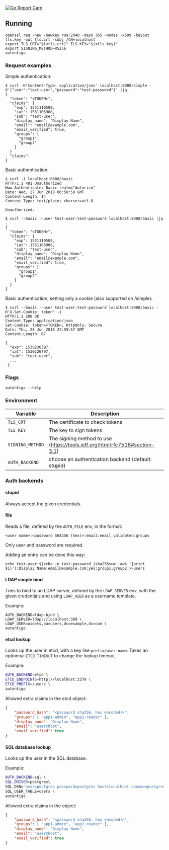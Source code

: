 [![Go Report Card](https://goreportcard.com/badge/github.com/isi-nc/autentigo)](https://goreportcard.com/report/github.com/isi-nc/autentigo)

## Running

```
openssl req -new -newkey rsa:2048 -days 365 -nodes -x509 -keyout tls.key -out tls.crt -subj /CN=localhost
export TLS_CRT="$(<tls.crt)" TLS_KEY="$(<tls.key)"
export SIGNING_METHOD=RS256
autentigo
```

### Request examples

Simple authentication:
```
$ curl -H'Content-Type: application/json' localhost:8080/simple -d'{"user":"test-user","password":"test-password"}' |jq .
{
  "token": "<TOKEN>",
  "claims": {
    "exp": 1531110508,
    "iat": 1531106908,
    "sub": "test-user",
    "display_name": "Display Name",
    "email": "email@example.com",
    "email_verified": true,
    "groups": [
      "group1",
      "group2"
    ]
  }
  "claims":
}
```

Basic authentication:
```
$ curl -i localhost:8080/basic
HTTP/1.1 401 Unauthorized
Www-Authenticate: Basic realm="Autorizo"
Date: Wed, 27 Jun 2018 06:50:59 GMT
Content-Length: 14
Content-Type: text/plain; charset=utf-8

Unauthorized.
```

```
$ curl --basic --user test-user:test-password localhost:8080/basic |jq .
{
  "token": "<TOKEN>",
  "claims": {
    "exp": 1531110508,
    "iat": 1531106908,
    "sub": "test-user",
    "display_name": "Display Name",
    "email": "email@example.com",
    "email_verified": true,
    "groups": [
      "group1",
      "group2"
    ]
  }
}
```

Basic authentication, setting only a cookie (also supported on /simple):
```
$ curl --basic --user test-user:test-password localhost:8080/basic -H'X-Set-Cookie: token' -i
HTTP/1.1 200 OK
Content-Type: application/json
Set-Cookie: token=<TOKEN>; HttpOnly; Secure
Date: Thu, 28 Jun 2018 22:59:57 GMT
Content-Length: 67

{
  "exp": 1530230397,
  "iat": 1530226797,
  "sub": "test-user",
  ...
 }
```

### Flags

```
autentigo --help
```

### Environment

| Variable         | Description
| ---------------- | ------------------------------------------------
| `TLS_CRT`        | The certificate to check tokens
| `TLS_KEY`        | The key to sign tokens
| `SIGNING_METHOD` | The signing method to use (https://tools.ietf.org/html/rfc7518#section-3.1)
| `AUTH_BACKEND`   | choose an authentication backend (default: stupid)

### Auth backends

#### stupid

Always accept the given credentials.

#### file

Reads a file, defined by the `AUTH_FILE` env, in the format:

```
<user name>:<password SHA256 (hex)>:email:email_validated:groups
```

Only user and password are required.

Adding an entry can be done this way:
```
echo test-user:$(echo -n test-password |sha256sum |awk '{print $1}'):Display Name:email@example.com:yes:group1,group2 >>users
```

#### LDAP simple bind

Tries to bind to an LDAP server, defined by the `LDAP_SERVER` env, with the given credentials and using `LDAP_USER`
as a username template.

Example:
```
AUTH_BACKEND=ldap-bind \
LDAP_SERVER=ldap://localhost:389 \
LDAP_USER=uid=%s,ou=users,dc=example,dc=com \
autentigo
```

#### etcd lookup

Looks up the user in etcd, with a key like `prefix/user-name`. Takes an optionnal `ETCD_TIMEOUT` to change the lookup timeout.

Example:
```sh
AUTH_BACKEND=etcd \
ETCD_ENDPOINTS=http://localhost:2379 \
ETCD_PREFIX=/users \
autentigo
```

Allowed extra claims in the etcd object:
```json
{
    "password_hash": "<password sha256, hex encoded)>",
    "groups": [ "app1-admin", "app2-reader" ],
    "display_name": "Display Name",
    "email": "user@host",
    "email_verified": true
}
```

#### SQL database lookup

Looks up the user in the SQL database.

Example:
```sh
AUTH_BACKEND=sql \
SQL_DRIVER=postgres\
SQL_DSN="user=postgres password=postgres host=localhost dbname=postgres sslmode=disable"\
SQL_USER_TABLE=users \
autentigo
```

Allowed extra claims in the object:
```json
{
    "password_hash": "<password sha256, hex encoded)>",
    "groups": [ "app1-admin", "app2-reader" ],
    "display_name": "Display Name",
    "email": "user@host",
    "email_verified": true
}
```
